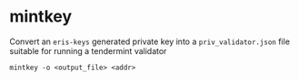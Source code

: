 # mintkey
Convert an `eris-keys` generated private key into a `priv_validator.json` file suitable for running a tendermint validator

```
mintkey -o <output_file> <addr> 
```


